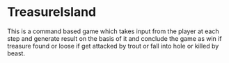 # TreasureIsland
This is a command based game which takes input from the player at each step and generate result on the basis of it and conclude the game as win if treasure found or loose if get attacked by trout or fall into hole or killed by beast.
